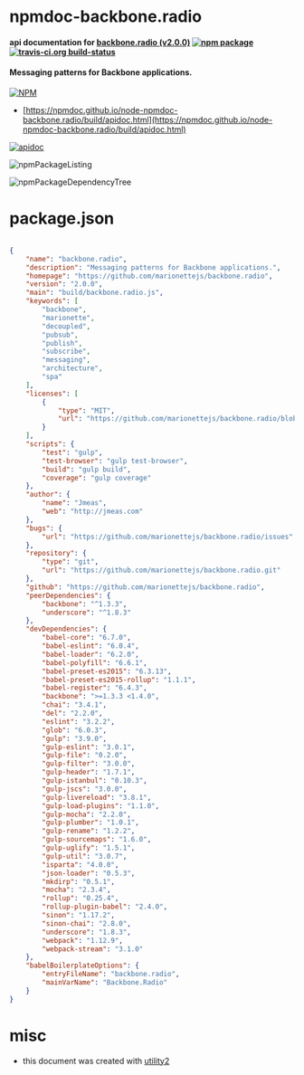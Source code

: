 # npmdoc-backbone.radio

#### api documentation for  [backbone.radio (v2.0.0)](https://github.com/marionettejs/backbone.radio)  [![npm package](https://img.shields.io/npm/v/npmdoc-backbone.radio.svg?style=flat-square)](https://www.npmjs.org/package/npmdoc-backbone.radio) [![travis-ci.org build-status](https://api.travis-ci.org/npmdoc/node-npmdoc-backbone.radio.svg)](https://travis-ci.org/npmdoc/node-npmdoc-backbone.radio)

#### Messaging patterns for Backbone applications.

[![NPM](https://nodei.co/npm/backbone.radio.png?downloads=true&downloadRank=true&stars=true)](https://www.npmjs.com/package/backbone.radio)

- [https://npmdoc.github.io/node-npmdoc-backbone.radio/build/apidoc.html](https://npmdoc.github.io/node-npmdoc-backbone.radio/build/apidoc.html)

[![apidoc](https://npmdoc.github.io/node-npmdoc-backbone.radio/build/screenCapture.buildCi.browser.%252Ftmp%252Fbuild%252Fapidoc.html.png)](https://npmdoc.github.io/node-npmdoc-backbone.radio/build/apidoc.html)

![npmPackageListing](https://npmdoc.github.io/node-npmdoc-backbone.radio/build/screenCapture.npmPackageListing.svg)

![npmPackageDependencyTree](https://npmdoc.github.io/node-npmdoc-backbone.radio/build/screenCapture.npmPackageDependencyTree.svg)



# package.json

```json

{
    "name": "backbone.radio",
    "description": "Messaging patterns for Backbone applications.",
    "homepage": "https://github.com/marionettejs/backbone.radio",
    "version": "2.0.0",
    "main": "build/backbone.radio.js",
    "keywords": [
        "backbone",
        "marionette",
        "decoupled",
        "pubsub",
        "publish",
        "subscribe",
        "messaging",
        "architecture",
        "spa"
    ],
    "licenses": [
        {
            "type": "MIT",
            "url": "https://github.com/marionettejs/backbone.radio/blob/master/LICENSE"
        }
    ],
    "scripts": {
        "test": "gulp",
        "test-browser": "gulp test-browser",
        "build": "gulp build",
        "coverage": "gulp coverage"
    },
    "author": {
        "name": "Jmeas",
        "web": "http://jmeas.com"
    },
    "bugs": {
        "url": "https://github.com/marionettejs/backbone.radio/issues"
    },
    "repository": {
        "type": "git",
        "url": "https://github.com/marionettejs/backbone.radio.git"
    },
    "github": "https://github.com/marionettejs/backbone.radio",
    "peerDependencies": {
        "backbone": "^1.3.3",
        "underscore": "^1.8.3"
    },
    "devDependencies": {
        "babel-core": "6.7.0",
        "babel-eslint": "6.0.4",
        "babel-loader": "6.2.0",
        "babel-polyfill": "6.6.1",
        "babel-preset-es2015": "6.3.13",
        "babel-preset-es2015-rollup": "1.1.1",
        "babel-register": "6.4.3",
        "backbone": ">=1.3.3 <1.4.0",
        "chai": "3.4.1",
        "del": "2.2.0",
        "eslint": "3.2.2",
        "glob": "6.0.3",
        "gulp": "3.9.0",
        "gulp-eslint": "3.0.1",
        "gulp-file": "0.2.0",
        "gulp-filter": "3.0.0",
        "gulp-header": "1.7.1",
        "gulp-istanbul": "0.10.3",
        "gulp-jscs": "3.0.0",
        "gulp-livereload": "3.8.1",
        "gulp-load-plugins": "1.1.0",
        "gulp-mocha": "2.2.0",
        "gulp-plumber": "1.0.1",
        "gulp-rename": "1.2.2",
        "gulp-sourcemaps": "1.6.0",
        "gulp-uglify": "1.5.1",
        "gulp-util": "3.0.7",
        "isparta": "4.0.0",
        "json-loader": "0.5.3",
        "mkdirp": "0.5.1",
        "mocha": "2.3.4",
        "rollup": "0.25.4",
        "rollup-plugin-babel": "2.4.0",
        "sinon": "1.17.2",
        "sinon-chai": "2.8.0",
        "underscore": "1.8.3",
        "webpack": "1.12.9",
        "webpack-stream": "3.1.0"
    },
    "babelBoilerplateOptions": {
        "entryFileName": "backbone.radio",
        "mainVarName": "Backbone.Radio"
    }
}
```



# misc
- this document was created with [utility2](https://github.com/kaizhu256/node-utility2)
